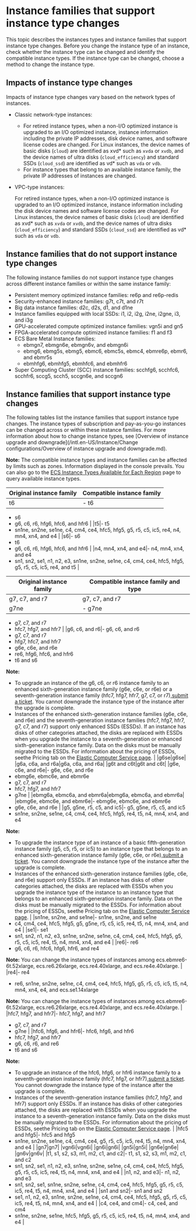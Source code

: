 # Instance families that support instance type changes

This topic describes the instances types and instance families that support instance type changes. Before you change the instance type of an instance, check whether the instance type can be changed and identify the compatible instance types. If the instance type can be changed, choose a method to change the instance type.

## Impacts of instance type changes

Impacts of instance type changes vary based on the network types of instances.

-   Classic network-type instances:
    -   For retired instance types, when a non-I/O optimized instance is upgraded to an I/O optimized instance, instance information including the private IP addresses, disk device names, and software license codes are changed. For Linux instances, the device names of basic disks \(`cloud`\) are identified as xvd\* such as `xvda` or `xvdb`, and the device names of ultra disks \(`cloud_efficiency`\) and standard SSDs \(`cloud_ssd`\) are identified as vd\* such as `vda` or `vdb`.
    -   For instance types that belong to an available instance family, the private IP addresses of instances are changed.
-   VPC-type instances:

    For retired instance types, when a non-I/O optimized instance is upgraded to an I/O optimized instance, instance information including the disk device names and software license codes are changed. For Linux instances, the device names of basic disks \(`cloud`\) are identified as xvd\* such as `xvda` or `xvdb`, and the device names of ultra disks \(`cloud_efficiency`\) and standard SSDs \(`cloud_ssd`\) are identified as vd\* such as `vda` or `vdb`.


## Instance families that do not support instance type changes

The following instance families do not support instance type changes across different instance families or within the same instance family:

-   Persistent memory optimized instance families: re6p and re6p-redis
-   Security-enhanced instance families: g7t, c7t, and r7t
-   Big data instance families: d2c, d2s, d1, and d1ne
-   Instance families equipped with local SSDs: i1, i2, i2g, i2ne, i2gne, i3, and i3g
-   GPU-accelerated compute optimized instance families: vgn5i and gn5
-   FPGA-accelerated compute optimized instance families: f1 and f3
-   ECS Bare Metal Instance families:
    -   ebmgn7, ebmgn6e, ebmgn6v, and ebmgn6i
    -   ebmg6, ebmg5s, ebmg5, ebmc6, ebmc5s, ebmc4, ebmre6p, ebmr6, and ebmr5s
    -   ebmhfg6, ebmhfg5, ebmhfc6, and ebmhfr6
-   Super Computing Cluster \(SCC\) instance families: scchfg6, scchfc6, scchfr6, sccg5, scch5, sccgn6e, and sccgn6

## Instance families that support instance type changes

The following tables list the instance families that support instance type changes. The instance types of subscription and pay-as-you-go instances can be changed across or within these instance families. For more information about how to change instance types, see [Overview of instance upgrade and downgrade](/intl.en-US/Instance/Change configurations/Overview of instance upgrade and downgrade.md).

**Note:** The compatible instance types and instance families can be affected by limits such as zones. Information displayed in the console prevails. You can also go to the [ECS Instance Types Available for Each Region](https://ecs-buy.aliyun.com/instanceTypes) page to query available instance types.

|Original instance family|Compatible instance family|
|------------------------|--------------------------|
|t6|-   t6
-   s6
-   g6, c6, r6, hfg6, hfc6, and hfr6 |
|t5|-   t5
-   sn1ne, sn2ne, se1ne, c4, cm4, ce4, hfc5, hfg5, g5, r5, c5, ic5, re4, n4, mn4, xn4, and e4 |
|s6|-   s6
-   t6
-   g6, c6, r6, hfg6, hfc6, and hfr6 |
|n4, mn4, xn4, and e4|-   n4, mn4, xn4, and e4
-   sn1, sn2, se1, n1, n2, e3, sn1ne, sn2ne, se1ne, c4, cm4, ce4, hfc5, hfg5, g5, r5, c5, ic5, re4, and t5 |

|Original instance family|Compatible instance family and type|
|------------------------|-----------------------------------|
|g7, c7, and r7|g7, c7, and r7|
|g7ne|-   g7ne
-   g7, c7, and r7
-   hfc7, hfg7, and hfr7 |
|g6, c6, and r6|-   g6, c6, and r6
-   g7, c7, and r7
-   hfg7, hfc7, and hfr7
-   g6e, c6e, and r6e
-   re6, hfg6, hfc6, and hfr6
-   t6 and s6

**Note:**

-   To upgrade an instance of the g6, c6, or r6 instance family to an enhanced sixth-generation instance family \(g6e, c6e, or r6e\) or a seventh-generation instance family \(hfc7, hfg7, hfr7, g7, c7, or r7\),[submit a ticket](https://workorder-intl.console.aliyun.com/console.htm). You cannot downgrade the instance type of the instance after the upgrade is complete.
-   Instances of the enhanced sixth-generation instance families \(g6e, c6e, and r6e\) and the seventh-generation instance families \(hfc7, hfg7, hfr7, g7, c7, and r7\) support only enhanced SSDs \(ESSDs\). If an instance has disks of other categories attached, the disks are replaced with ESSDs when you upgrade the instance to a seventh-generation or enhanced sixth-generation instance family. Data on the disks must be manually migrated to the ESSDs. For information about the pricing of ESSDs, seethe Pricing tab on the [Elastic Computer Service page](https://www.alibabacloud.com/product/ecs). |
|g6se|g6se|
|g6a, c6a, and r6a|g6a, c6a, and r6a|
|g6t and c6t|g6t and c6t|
|g6e, c6e, and r6e|-   g6e, c6e, and r6e
-   ebmg6e, ebmc6e, and ebmr6e
-   g7, c7, and r7
-   hfc7, hfg7, and hfr7
-   g7ne |
|ebmg6a, ebmc6a, and ebmr6a|ebmg6a, ebmc6a, and ebmr6a|
|ebmg6e, ebmc6e, and ebmr6e|-   ebmg6e, ebmc6e, and ebmr6e
-   g6e, c6e, and r6e |
|g5, g5ne, r5, c5, and ic5|-   g5, g5ne, r5, c5, and ic5
-   sn1ne, sn2ne, se1ne, c4, cm4, ce4, hfc5, hfg5, re4, t5, n4, mn4, xn4, and e4

**Note:**

-   To upgrade the instance type of an instance of a basic fifth-generation instance family \(g5, c5, r5, or ic5\) to an instance type that belongs to an enhanced sixth-generation instance family \(g6e, c6e, or r6e\),[submit a ticket](https://workorder-intl.console.aliyun.com/console.htm). You cannot downgrade the instance type of the instance after the upgrade is complete.
-   Instances of the enhanced sixth-generation instance families \(g6e, c6e, and r6e\) support only ESSDs. If an instance has disks of other categories attached, the disks are replaced with ESSDs when you upgrade the instance type of the instance to an instance type that belongs to an enhanced sixth-generation instance family. Data on the disks must be manually migrated to the ESSDs. For information about the pricing of ESSDs, seethe Pricing tab on the [Elastic Computer Service page](https://www.alibabacloud.com/product/ecs). |
|sn1ne, sn2ne, and se1ne|-   sn1ne, sn2ne, and se1ne
-   c4, cm4, ce4, hfc5, hfg5, g5, g5ne, r5, c5, ic5, re4, t5, n4, mn4, xn4, and e4 |
|se1|-   se1
-   sn1, sn2, n1, n2, e3, sn1ne, sn2ne, se1ne, c4, cm4, ce4, hfc5, hfg5, g5, r5, c5, ic5, re4, t5, n4, mn4, xn4, and e4 |
|re6|-   re6
-   g6, c6, r6, hfc6, hfg6, hfr6, and re4

**Note:** You can change the instance types of instances among ecs.ebmre6-6t.52xlarge, ecs.re6.26xlarge, ecs.re4.40xlarge, and ecs.re4e.40xlarge. |
|re4|-   re4
-   re6, sn1ne, sn2ne, se1ne, c4, cm4, ce4, hfc5, hfg5, g5, r5, c5, ic5, t5, n4, mn4, xn4, e4, and ecs.se1.14xlarge

**Note:** You can change the instance types of instances among ecs.ebmre6-6t.52xlarge, ecs.re6.26xlarge, ecs.re4.40xlarge, and ecs.re4e.40xlarge. |
|hfc7, hfg7, and hfr7|-   hfc7, hfg7, and hfr7
-   g7, c7, and r7
-   g7ne |
|hfc6, hfg6, and hfr6|-   hfc6, hfg6, and hfr6
-   hfc7, hfg7, and hfr7
-   g6, c6, r6, and re6
-   t6 and s6

**Note:**

-   To upgrade an instance of the hfc6, hfg6, or hfr6 instance family to a seventh-generation instance family \(hfc7, hfg7, or hfr7\),[submit a ticket](https://workorder-intl.console.aliyun.com/console.htm). You cannot downgrade the instance type of the instance after the upgrade is complete.
-   Instances of the seventh-generation instance families \(hfc7, hfg7, and hfr7\) support only ESSDs. If an instance has disks of other categories attached, the disks are replaced with ESSDs when you upgrade the instance to a seventh-generation instance family. Data on the disks must be manually migrated to the ESSDs. For information about the pricing of ESSDs, seethe Pricing tab on the [Elastic Computer Service page](https://www.alibabacloud.com/product/ecs). |
|hfc5 and hfg5|-   hfc5 and hfg5
-   sn1ne, sn2ne, se1ne, c4, cm4, ce4, g5, r5, c5, ic5, re4, t5, n4, mn4, xn4, and e4 |
|gn7|gn7|
|vgn6i|vgn6i|
|gn6i|gn6i|
|gn5i|gn5i|
|gn6e|gn6e|
|gn6v|gn6v|
|t1, s1, s2, s3, m1, m2, c1, and c2|-   t1, s1, s2, s3, m1, m2, c1, and c2
-   sn1, sn2, se1, n1, n2, e3, sn1ne, sn2ne, se1ne, c4, cm4, ce4, hfc5, hfg5, g5, r5, c5, ic5, re4, t5, n4, mn4, xn4, and e4 |
|n1, n2, and e3|-   n1, n2, and e3
-   sn1, sn2, se1, sn1ne, sn2ne, se1ne, c4, cm4, ce4, hfc5, hfg5, g5, r5, c5, ic5, re4, t5, n4, mn4, xn4, and e4 |
|sn1 and sn2|-   sn1 and sn2
-   se1, n1, n2, e3, sn1ne, sn2ne, se1ne, c4, cm4, ce4, hfc5, hfg5, g5, r5, c5, ic5, re4, t5, n4, mn4, xn4, and e4 |
|c4, ce4, and cm4|-   c4, ce4, and cm4
-   sn1ne, sn2ne, se1ne, hfc5, hfg5, g5, r5, c5, ic5, re4, t5, n4, mn4, xn4, and e4 |

